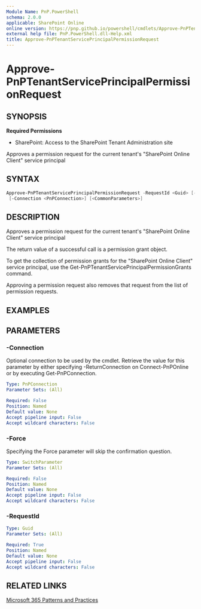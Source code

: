 ```yaml
---
Module Name: PnP.PowerShell
schema: 2.0.0
applicable: SharePoint Online
online version: https://pnp.github.io/powershell/cmdlets/Approve-PnPTenantServicePrincipalPermissionRequest.html
external help file: PnP.PowerShell.dll-Help.xml
title: Approve-PnPTenantServicePrincipalPermissionRequest
---
```

  
# Approve-PnPTenantServicePrincipalPermissionRequest

## SYNOPSIS

**Required Permissions**

* SharePoint: Access to the SharePoint Tenant Administration site

Approves a permission request for the current tenant's "SharePoint Online Client" service principal

## SYNTAX

```powershell
Approve-PnPTenantServicePrincipalPermissionRequest -RequestId <Guid> [-Force]
 [-Connection <PnPConnection>] [<CommonParameters>]
```

## DESCRIPTION
Approves a permission request for the current tenant's "SharePoint Online Client" service principal

The return value of a successful call is a permission grant object.

To get the collection of permission grants for the "SharePoint Online Client" service principal, use the Get-PnPTenantServicePrincipalPermissionGrants command.

Approving a permission request also removes that request from the list of permission requests.

## EXAMPLES

## PARAMETERS

### -Connection
Optional connection to be used by the cmdlet. Retrieve the value for this parameter by either specifying -ReturnConnection on Connect-PnPOnline or by executing Get-PnPConnection.

```yaml
Type: PnPConnection
Parameter Sets: (All)

Required: False
Position: Named
Default value: None
Accept pipeline input: False
Accept wildcard characters: False
```

### -Force
Specifying the Force parameter will skip the confirmation question.

```yaml
Type: SwitchParameter
Parameter Sets: (All)

Required: False
Position: Named
Default value: None
Accept pipeline input: False
Accept wildcard characters: False
```

### -RequestId

```yaml
Type: Guid
Parameter Sets: (All)

Required: True
Position: Named
Default value: None
Accept pipeline input: False
Accept wildcard characters: False
```

## RELATED LINKS

[Microsoft 365 Patterns and Practices](https://aka.ms/m365pnp)


